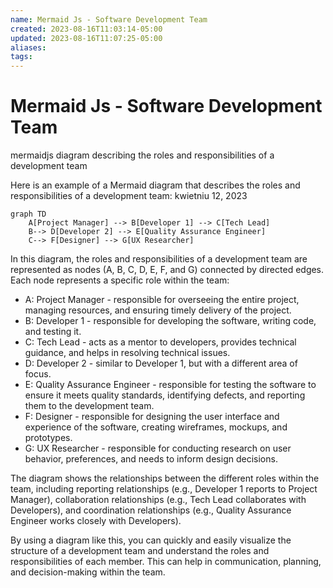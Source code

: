 ```yaml
---
name: Mermaid Js - Software Development Team
created: 2023-08-16T11:03:14-05:00
updated: 2023-08-16T11:07:25-05:00
aliases: 
tags: 
---
```

# Mermaid Js - Software Development Team

mermaidjs diagram describing the roles and responsibilities of a development team

Here is an example of a Mermaid diagram that describes the roles and responsibilities of a development team:
 kwietniu 12, 2023
 
```mermaid
graph TD
    A[Project Manager] --> B[Developer 1] --> C[Tech Lead]
    B--> D[Developer 2] --> E[Quality Assurance Engineer]
    C--> F[Designer] --> G[UX Researcher]
```

In this diagram, the roles and responsibilities of a development team are represented as nodes (A, B, C, D, E, F, and G) connected by directed edges. Each node represents a specific role within the team:

* A: Project Manager - responsible for overseeing the entire project, managing resources, and ensuring timely delivery of the project.
* B: Developer 1 - responsible for developing the software, writing code, and testing it.
* C: Tech Lead - acts as a mentor to developers, provides technical guidance, and helps in resolving technical issues.
* D: Developer 2 - similar to Developer 1, but with a different area of focus.
* E: Quality Assurance Engineer - responsible for testing the software to ensure it meets quality standards, identifying defects, and reporting them to the development team.
* F: Designer - responsible for designing the user interface and experience of the software, creating wireframes, mockups, and prototypes.
* G: UX Researcher - responsible for conducting research on user behavior, preferences, and needs to inform design decisions.

The diagram shows the relationships between the different roles within the team, including reporting relationships (e.g., Developer 1 reports to Project Manager), collaboration relationships (e.g., Tech Lead collaborates with Developers), and coordination relationships (e.g., Quality Assurance Engineer works closely with Developers).

By using a diagram like this, you can quickly and easily visualize the structure of a development team and understand the roles and responsibilities of each member. This can help in communication, planning, and decision-making within the team.